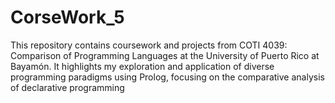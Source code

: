 # CorseWork_5
This repository contains coursework and projects from COTI 4039: Comparison of Programming Languages at the University of Puerto Rico at Bayamón. It highlights my exploration and application of diverse programming paradigms using Prolog, focusing on the comparative analysis of declarative programming
